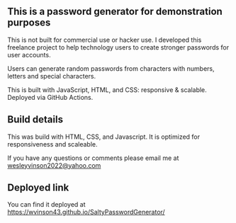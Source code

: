 ## This is a password generator for demonstration purposes

This is not built for commercial use or hacker use.  I developed this freelance project to help technology users to create stronger passwords for user accounts.

Users can generate random passwords from characters with numbers, letters and special characters.  

This is built with JavaScript, HTML, and CSS:  responsive & scalable.  Deployed via GitHub Actions.

## Build details

This was build with HTML, CSS, and Javascript. It is optimized for responsiveness and scaleable.

If you have any questions or comments please email me at wesleyvinson2022@yahoo.com

## Deployed link

You can find it deployed at https://wvinson43.github.io/SaltyPasswordGenerator/
